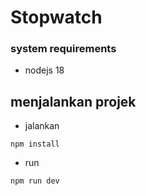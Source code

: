 # Stopwatch


### system requirements
- nodejs 18

## menjalankan projek

- jalankan
```ah
npm install
```

- run 
```sh
npm run dev
```